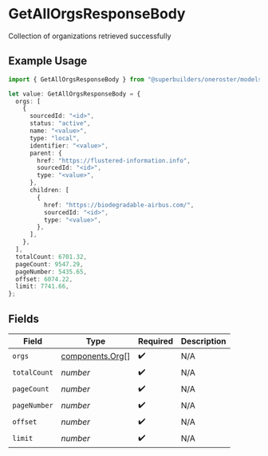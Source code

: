 # GetAllOrgsResponseBody

Collection of organizations retrieved successfully

## Example Usage

```typescript
import { GetAllOrgsResponseBody } from "@superbuilders/oneroster/models/operations";

let value: GetAllOrgsResponseBody = {
  orgs: [
    {
      sourcedId: "<id>",
      status: "active",
      name: "<value>",
      type: "local",
      identifier: "<value>",
      parent: {
        href: "https://flustered-information.info",
        sourcedId: "<id>",
        type: "<value>",
      },
      children: [
        {
          href: "https://biodegradable-airbus.com/",
          sourcedId: "<id>",
          type: "<value>",
        },
      ],
    },
  ],
  totalCount: 6701.32,
  pageCount: 9547.29,
  pageNumber: 5435.65,
  offset: 6074.22,
  limit: 7741.66,
};
```

## Fields

| Field                                              | Type                                               | Required                                           | Description                                        |
| -------------------------------------------------- | -------------------------------------------------- | -------------------------------------------------- | -------------------------------------------------- |
| `orgs`                                             | [components.Org](../../models/components/org.md)[] | :heavy_check_mark:                                 | N/A                                                |
| `totalCount`                                       | *number*                                           | :heavy_check_mark:                                 | N/A                                                |
| `pageCount`                                        | *number*                                           | :heavy_check_mark:                                 | N/A                                                |
| `pageNumber`                                       | *number*                                           | :heavy_check_mark:                                 | N/A                                                |
| `offset`                                           | *number*                                           | :heavy_check_mark:                                 | N/A                                                |
| `limit`                                            | *number*                                           | :heavy_check_mark:                                 | N/A                                                |